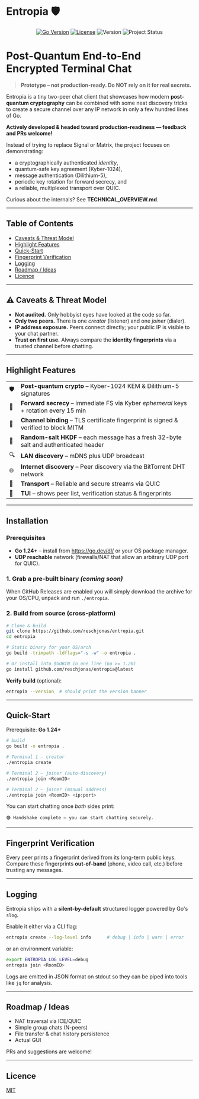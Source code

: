 # Entropia 🛡️

<p align="center">
  <a href="https://go.dev/"><img src="https://img.shields.io/badge/Go-1.24%2B-00ADD8?style=for-the-badge&logo=go&logoColor=white" alt="Go Version"></a>
  <a href="LICENSE"><img src="https://img.shields.io/badge/License-MIT-blue?style=for-the-badge" alt="License"></a>
  <img src="https://img.shields.io/badge/Version-1.0.3--e2e-brightgreen?style=for-the-badge" alt="Version">
  <img src="https://img.shields.io/badge/Status-Prototype-orange?style=for-the-badge" alt="Project Status">
</p>

 Post-Quantum End-to-End Encrypted Terminal Chat
 ==============================================

> **Prototype – not production-ready.  Do **NOT** rely on it for real secrets.**

Entropia is a tiny two-peer chat client that showcases how modern **post-quantum cryptography** can be combined with some neat discovery tricks to create a secure channel over any IP network in only a few hundred lines of Go.

**Actively developed & headed toward production-readiness — feedback and PRs welcome!**

Instead of trying to replace Signal or Matrix, the project focuses on demonstrating:

* a cryptographically authenticated *identity*,
* quantum-safe key agreement (Kyber-1024),
* message authentication (Dilithium-5),
* periodic key rotation for forward secrecy, and
* a reliable, multiplexed transport over QUIC.

Curious about the internals?  See **TECHNICAL_OVERVIEW.md**.

---

## Table of Contents

- [Caveats & Threat Model](#️-caveats--threat-model)
- [Highlight Features](#highlight-features)
- [Quick-Start](#quick-start)
- [Fingerprint Verification](#fingerprint-verification)
- [Logging](#logging)
- [Roadmap / Ideas](#roadmap--ideas)
- [Licence](#licence)

---

## ⚠️  Caveats & Threat Model

* **Not audited.**  Only hobbyist eyes have looked at the code so far.
* **Only two peers.**  There is one *creator* (listener) and one *joiner* (dialer).
* **IP address exposure.**  Peers connect directly; your public IP is visible to your chat partner.
* **Trust on first use.**  Always compare the **identity fingerprints** via a trusted channel before chatting.

---

## Highlight Features

|  |  |
| :--- | :--- |
| 🛡 | **Post-quantum crypto** – Kyber-1024 KEM & Dilithium-5 signatures |
| 🔄 | **Forward secrecy** – immediate FS via Kyber *ephemeral* keys + rotation every 15 min |
| 🔑 | **Channel binding** – TLS certificate fingerprint is signed & verified to block MITM |
| 🧂 | **Random-salt HKDF** – each message has a fresh 32-byte salt and authenticated header |
| 🔍 | **LAN discovery** – mDNS plus UDP broadcast |
| 🌐 | **Internet discovery** – Peer discovery via the BitTorrent DHT network |
| 📡 | **Transport** – Reliable and secure streams via QUIC |
| 👀 | **TUI** – shows peer list, verification status & fingerprints |

---

## Installation

### Prerequisites

- **Go 1.24+** – install from <https://go.dev/dl/> or your OS package manager.
- **UDP reachable** network (firewalls/NAT that allow an arbitrary UDP port for QUIC).

### 1. Grab a pre-built binary *(coming soon)*

When GitHub Releases are enabled you will simply download the archive for your OS/CPU, unpack and run `./entropia`.

### 2. Build from source (cross-platform)

```bash
# Clone & build
git clone https://github.com/reschjonas/entropia.git
cd entropia

# Static binary for your OS/arch
go build -trimpath -ldflags="-s -w" -o entropia .

# Or install into $GOBIN in one line (Go >= 1.20)
go install github.com/reschjonas/entropia@latest
```

**Verify build** (optional):

```bash
entropia --version  # should print the version banner
```

---

## Quick-Start

Prerequisite: **Go 1.24+**

```bash
# build
go build -o entropia .

# Terminal 1 – creator
./entropia create

# Terminal 2 – joiner (auto-discovery)
./entropia join <RoomID>

# Terminal 2 – joiner (manual address)
./entropia join <RoomID> <ip:port>
```

You can start chatting once *both* sides print:

```
🟢 Handshake complete — you can start chatting securely.
```

---

## Fingerprint Verification

Every peer prints a fingerprint derived from its long-term public keys.  Compare these fingerprints **out-of-band** (phone, video call, etc.) before trusting any messages.

---

## Logging

Entropia ships with a **silent-by-default** structured logger powered by Go's `slog`.

Enable it either via a CLI flag:

```bash
entropia create --log-level info      # debug | info | warn | error
```

or an environment variable:

```bash
export ENTROPIA_LOG_LEVEL=debug
entropia join <RoomID>
```

Logs are emitted in JSON format on stdout so they can be piped into tools like `jq` for analysis.

---

## Roadmap / Ideas

* NAT traversal via ICE/QUIC
* Simple group chats (N-peers)
* File transfer & chat history persistence
* Actual GUI

PRs and suggestions are welcome!

---

## Licence

[MIT](https://github.com/reschjonas/entropia/blob/main/LICENSE)
